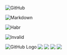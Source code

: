 ![GitHub](https://habrastorage.org/web/dcd/2e2/016/dcd2e201667847a1932eab96b60c0086.jpg)

![Markdown](https://habrastorage.org/web/4bf/3c9/eaf/4bf3c9eaffe447ccb472240698033d3f.png)

![Habr](https://habrastorage.org/webt/cf/ei/1k/cfei1ka04yu5e021ovuhsrlsr-s.png)

![Invalid](https://habrastorage-1.org/not-existed.png)

<img align="left" src="https://habrastorage.org/web/dcd/2e2/016/dcd2e201667847a1932eab96b60c0086.jpg" alt="GitHub Logo"/>
<img src="https://habrastorage.org/web/4bf/3c9/eaf/4bf3c9eaffe447ccb472240698033d3f.png"/>
<img src="https://habrastorage.org/webt/cf/ei/1k/cfei1ka04yu5e021ovuhsrlsr-s.png">
<img src="https://habrastorage.org/web/dcd/2e2/016/dcd2e201667847a1932eab96b60c0086.jpg"/>
<img src="https://habrastorage.org/web/4bf/3c9/eaf/4bf3c9eaffe447ccb472240698033d3f.png"/>